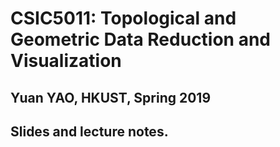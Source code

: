 # CSIC5011: Topological and Geometric Data Reduction and Visualization

## Yuan YAO, HKUST, Spring 2019
## Slides and lecture notes.
